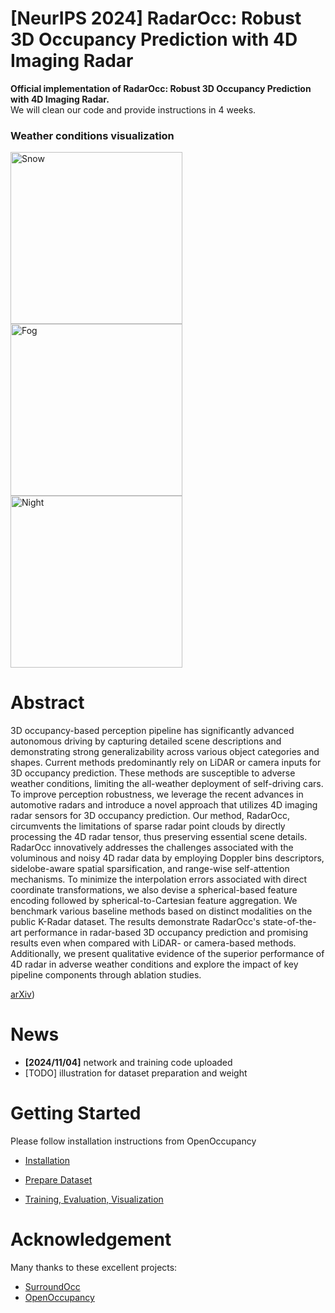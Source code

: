 

# [NeurIPS 2024] RadarOcc: Robust 3D Occupancy Prediction with 4D Imaging Radar

**Official implementation of RadarOcc: Robust 3D Occupancy Prediction with 4D Imaging Radar.**  
We will clean our code and provide instructions in 4 weeks.

### Weather conditions visualization


  <img src="https://github.com/user-attachments/assets/38dae50c-0ffb-44de-8d2b-846eeb3ae4ad" width="275" alt="Snow" />
  <img src="https://github.com/user-attachments/assets/bd7658a8-4ec4-4138-bf1a-16f83933dfeb" width="275" alt="Fog" />
  <img src="https://github.com/user-attachments/assets/1aefbdfe-9920-449c-8ad4-0b44a5ce7c0c" width="275" alt="Night" />


# Abstract 

3D occupancy-based perception pipeline has significantly advanced autonomous driving by capturing detailed scene descriptions and demonstrating strong generalizability across various object categories and shapes. Current methods predominantly rely on LiDAR or camera inputs for 3D occupancy prediction. These methods are susceptible to adverse weather conditions, limiting the all-weather deployment of self-driving cars. To improve perception robustness, we leverage the recent advances in automotive radars and introduce a novel approach that utilizes 4D imaging radar sensors for 3D occupancy prediction. Our method, RadarOcc, circumvents the limitations of sparse radar point clouds by directly processing the 4D radar tensor, thus preserving essential scene details. RadarOcc innovatively addresses the challenges associated with the voluminous and noisy 4D radar data by employing Doppler bins descriptors, sidelobe-aware spatial sparsification, and range-wise self-attention mechanisms. To minimize the interpolation errors associated with direct coordinate transformations, we also devise a spherical-based feature encoding followed by spherical-to-Cartesian feature aggregation. We benchmark various baseline methods based on distinct modalities on the public K-Radar dataset. The results demonstrate RadarOcc's state-of-the-art performance in radar-based 3D occupancy prediction and promising results even when compared with LiDAR- or camera-based methods. Additionally, we present qualitative evidence of the superior performance of 4D radar in adverse weather conditions and explore the impact of key pipeline components through ablation studies.

[arXiv](https://arxiv.org/abs/2405.14014)) 



# News
- **[2024/11/04]** network and training code uploaded
- [TODO] illustration for dataset preparation and weight



# Getting Started
Please follow installation instructions from OpenOccupancy

- [Installation](docs/install.md) 

- [Prepare Dataset](docs/prepare_data.md)

- [Training, Evaluation, Visualization](docs/trainval.md)


# Acknowledgement

Many thanks to these excellent projects:
- [SurroundOcc](https://github.com/weiyithu/SurroundOcc)
- [OpenOccupancy](https://github.com/JeffWang987/OpenOccupancy)
